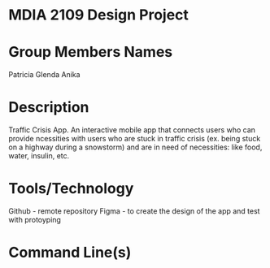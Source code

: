 # MDIA 2109 Design Project 

# Group Members Names

Patricia 
Glenda
Anika
# Description 

Traffic Crisis App. An interactive mobile app that connects users who can provide ncessities with users who are stuck in traffic crisis (ex. being stuck on a highway during a snowstorm) and are in need of necessities: like food, water, insulin, etc. 



# Tools/Technology

Github - remote repository
Figma - to create the design of the app and test with protoyping 


# Command Line(s)
